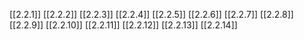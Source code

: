 [[2.2.1]]
[[2.2.2]]
[[2.2.3]]
[[2.2.4]]
[[2.2.5]]
[[2.2.6]]
[[2.2.7]]
[[2.2.8]]
[[2.2.9]]
[[2.2.10]]
[[2.2.11]]
[[2.2.12]]
[[2.2.13]]
[[2.2.14]]